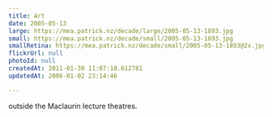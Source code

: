 ```yaml
---
title: Art
date: 2005-05-13
large: https://mea.patrick.nz/decade/large/2005-05-13-1893.jpg
small: https://mea.patrick.nz/decade/small/2005-05-13-1893.jpg
smallRetina: https://mea.patrick.nz/decade/small/2005-05-13-1893@2x.jpg
flickrUrl: null
photoId: null
createdAt: 2011-01-30 11:07:18.612781
updatedAt: 2006-01-02 23:14:46

---
```

outside the Maclaurin lecture theatres. 
